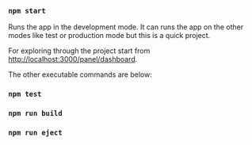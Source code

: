 ### `npm start`

Runs the app in the development mode.
It can runs the app on the other modes like test or production mode but this is a quick project.

For exploring through the project start from [http://localhost:3000/panel/dashboard](http://localhost:3000/panel/dashboard).

The other executable commands are below:

### `npm test`

### `npm run build`

### `npm run eject`
